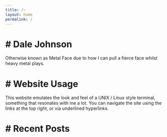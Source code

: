 ```yaml
---
title: /~
layout: home
permalink: /
---
```

# \# Dale Johnson
Otherwise known as Metal Face due to how I can pull a fierce face whilst heavy metal plays.

# \# Website Usage
This website emulates the look and feel of a UNIX / Linux style terminal, something that resonates with me a lot. You can navigate the site using the links at the top right, or via underlined hyperlinks.

# \# Recent Posts
